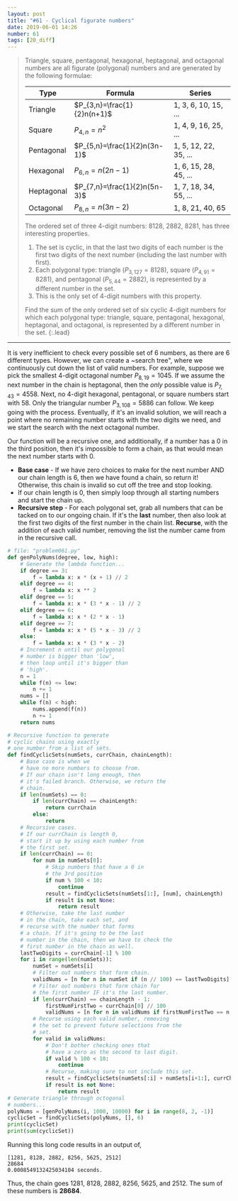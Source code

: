 ```yaml
---
layout: post
title: "#61 - Cyclical figurate numbers"
date: 2019-06-01 14:26
number: 61
tags: [20_diff]
---
```

> Triangle, square, pentagonal, hexagonal, heptagonal, and octagonal numbers are all figurate (polygonal) numbers and are generated by the following formulae:
>
> | Type       | Formula                        | Series                |
> | ---------- | ------------------------------ | --------------------- |
> | Triangle   | $P_{3,n}=\frac{1}{2}n(n+1)$   | 1, 3, 6, 10, 15, ...  |
> | Square     | $P_{4,n}=n^2$                | 1, 4, 9, 16, 25, ...  |
> | Pentagonal | $P_{5,n}=\frac{1}{2}n(3n-1)$ | 1, 5, 12, 22, 35, ... |
> | Hexagonal  | $P_{6,n}=n(2n-1)$            | 1, 6, 15, 28, 45, ... |
> | Heptagonal | $P_{7,n}=\frac{1}{2}n(5n-3)$ | 1, 7, 18, 34, 55, ... |
> | Octagonal  | $P_{8,n}=n(3n-2)$            | 1, 8, 21, 40, 65      |
>
> The ordered set of three 4-digit numbers: 8128, 2882, 8281, has three interesting properties.
>
> 1. The set is cyclic, in that the last two digits of each number is the first two digits of the next number (including the last number with first).
> 2. Each polygonal type: triangle ($P_{3,127}=8128$), square ($P_{4,91}=8281$), and pentagonal ($P_{5,44}=2882$), is represented by a different number in the set.
> 3. This is the only set of 4-digit numbers with this property.
>
> Find the sum of the only ordered set of six cyclic 4-digit numbers for which each polygonal type: triangle, square, pentagonal, hexagonal, heptagonal, and octagonal, is represented by a different number in the set.
{:.lead}
* * *

It is very inefficient to check every possible set of 6 numbers, as there are 6 different types. However, we can create a ~search tree", where we continuously cut down the list of valid numbers. For example, suppose we pick the smallest 4-digit octagonal number $P_{8,19}=1045$. If we assume the next number in the chain is heptagonal, then the _only_ possible value is $P_{7,43}=4558$. Next, no 4-digit hexagonal, pentagonal, or square numbers start with 58. Only the triangular number $P_{3,108}=5886$ can follow. We keep going with the process. Eventually, if it's an invalid solution, we will reach a point where no remaining number starts with the two digits we need, and we start the search with the next octagonal number.

Our function will be a recursive one, and additionally, if a number has a 0 in the third position, then it's impossible to form a chain, as that would mean the next number starts with 0.

* **Base case** -  If we have zero choices to make for the next number AND our chain length is 6, then we have found a chain, so return it! Otherwise, this chain is invalid so cut off the tree and stop looking.
* If our chain length is 0, then simply loop through all starting numbers and start the chain up.
* **Recursive step** - For each polygonal set, grab all numbers that can be tacked on to our ongoing chain. If it's the **last** number, then also look at the first two digits of the first number in the chain list. **Recurse**, with the addition of each valid number, removing the list the number came from in the recursive call.

```python
# file: "problem061.py"
def genPolyNums(degree, low, high):
    # Generate the lambda function...
    if degree == 3:
        f = lambda x: x * (x + 1) // 2
    elif degree == 4:
        f = lambda x: x ** 2
    elif degree == 5:
        f = lambda x: x * (3 * x - 1) // 2
    elif degree == 6:
        f = lambda x: x * (2 * x - 1)
    elif degree == 7:
        f = lambda x: x * (5 * x - 3) // 2
    else:
        f = lambda x: x * (3 * x - 2)
    # Increment n until our polygonal
    # number is bigger than 'low',
    # then loop until it's bigger than
    # 'high'.
    n = 1
    while f(n) <= low:
        n += 1
    nums = []
    while f(n) < high:
        nums.append(f(n))
        n += 1
    return nums

# Recursive function to generate
# cyclic chains using exactly
# one number from a list of sets.
def findCyclicSets(numSets, currChain, chainLength):
    # Base case is when we
    # have no more numbers to choose from.
    # If our chain isn't long enough, then
    # it's failed branch. Otherwise, we return the
    # chain.
    if len(numSets) == 0:
        if len(currChain) == chainLength:
            return currChain
        else:
            return
    # Recursive cases.
    # If our currChain is length 0,
    # start it up by using each number from
    # the first set.
    if len(currChain) == 0:
        for num in numSets[0]:
            # Skip numbers that have a 0 in
            # the 3rd position
            if num % 100 < 10:
                continue
            result = findCyclicSets(numSets[1:], [num], chainLength)
            if result is not None:
                return result
    # Otherwise, take the last number
    # in the chain, take each set, and
    # recurse with the number that forms
    # a chain. If it's going to be the last
    # number in the chain, then we have to check the
    # first number in the chain as well.
    lastTwoDigits = currChain[-1] % 100
    for i in range(len(numSets)):
        numSet = numSets[i]
        # Filter out numbers that form chain.
        validNums = [n for n in numSet if (n // 100) == lastTwoDigits]
        # Filter out numbers that form chain for
        # the first number IF it's the last number.
        if len(currChain) == chainLength - 1:
            firstNumFirstTwo = currChain[0] // 100
            validNums = [n for n in validNums if firstNumFirstTwo == n % 100]
        # Recurse using each valid number, removing
        # the set to prevent future selections from the
        # set.
        for valid in validNums:
            # Don't bother checking ones that
            # have a zero as the second to last digit.
            if valid % 100 < 10:
                continue
            # Recurse, making sure to not include this set.
            result = findCyclicSets(numSets[:i] + numSets[i+1:], currChain + [valid], chainLength)
            if result is not None:
                return result
# Generate triangle through octogonal
# numbers...
polyNums = [genPolyNums(i, 1000, 10000) for i in range(8, 2, -1)]
cyclicSet = findCyclicSets(polyNums, [], 6)
print(cyclicSet)
print(sum(cyclicSet))
```
Running this long code results in an output of,
```
[1281, 8128, 2882, 8256, 5625, 2512]
28684
0.0008549132425034104 seconds.
```
Thus, the chain goes 1281, 8128, 2882, 8256, 5625, and 2512. The sum of these numbers is **28684**.